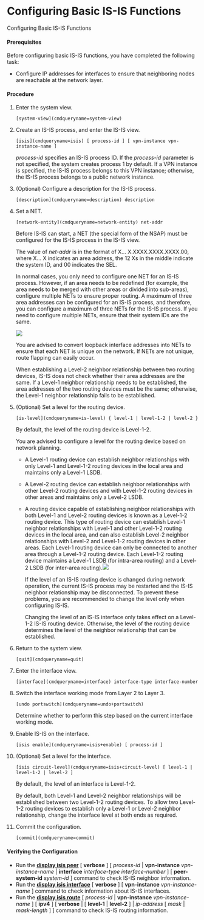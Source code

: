 Configuring Basic IS-IS Functions
=================================

Configuring Basic IS-IS Functions

#### Prerequisites

Before configuring basic IS-IS functions, you have completed the following task:

* Configure IP addresses for interfaces to ensure that neighboring nodes are reachable at the network layer.

#### Procedure

1. Enter the system view.
   
   
   ```
   [system-view](cmdqueryname=system-view)
   ```
2. Create an IS-IS process, and enter the IS-IS view.
   
   
   ```
   [isis](cmdqueryname=isis) [ process-id ] [ vpn-instance vpn-instance-name ]
   ```
   
   
   
   *process-id* specifies an IS-IS process ID. If the *process-id* parameter is not specified, the system creates process 1 by default. If a VPN instance is specified, the IS-IS process belongs to this VPN instance; otherwise, the IS-IS process belongs to a public network instance.
3. (Optional) Configure a description for the IS-IS process.
   
   
   ```
   [description](cmdqueryname=description) description
   ```
4. Set a NET.
   
   
   ```
   [network-entity](cmdqueryname=network-entity) net-addr
   ```
   
   Before IS-IS can start, a NET (the special form of the NSAP) must be configured for the IS-IS process in the IS-IS view.
   
   The value of *net-addr* is in the format of X... X.XXXX.XXXX.XXXX.00, where X... X indicates an area address, the 12 Xs in the middle indicate the system ID, and 00 indicates the SEL.
   
   In normal cases, you only need to configure one NET for an IS-IS process. However, if an area needs to be redefined (for example, the area needs to be merged with other areas or divided into sub-areas), configure multiple NETs to ensure proper routing. A maximum of three area addresses can be configured for an IS-IS process, and therefore, you can configure a maximum of three NETs for the IS-IS process. If you need to configure multiple NETs, ensure that their system IDs are the same.
   
   ![](public_sys-resources/note_3.0-en-us.png) 
   
   You are advised to convert loopback interface addresses into NETs to ensure that each NET is unique on the network. If NETs are not unique, route flapping can easily occur.
   
   When establishing a Level-2 neighbor relationship between two routing devices, IS-IS does not check whether their area addresses are the same. If a Level-1 neighbor relationship needs to be established, the area addresses of the two routing devices must be the same; otherwise, the Level-1 neighbor relationship fails to be established.
5. (Optional) Set a level for the routing device.
   
   
   ```
   [is-level](cmdqueryname=is-level) { level-1 | level-1-2 | level-2 }
   ```
   
   
   
   By default, the level of the routing device is Level-1-2.
   
   You are advised to configure a level for the routing device based on network planning.
   * A Level-1 routing device can establish neighbor relationships with only Level-1 and Level-1-2 routing devices in the local area and maintains only a Level-1 LSDB.
   * A Level-2 routing device can establish neighbor relationships with other Level-2 routing devices and with Level-1-2 routing devices in other areas and maintains only a Level-2 LSDB.
   * A routing device capable of establishing neighbor relationships with both Level-1 and Level-2 routing devices is known as a Level-1-2 routing device. This type of routing device can establish Level-1 neighbor relationships with Level-1 and other Level-1-2 routing devices in the local area, and can also establish Level-2 neighbor relationships with Level-2 and Level-1-2 routing devices in other areas. Each Level-1 routing device can only be connected to another area through a Level-1-2 routing device. Each Level-1-2 routing device maintains a Level-1 LSDB (for intra-area routing) and a Level-2 LSDB (for inter-area routing).![](public_sys-resources/note_3.0-en-us.png) 
     
     If the level of an IS-IS routing device is changed during network operation, the current IS-IS process may be restarted and the IS-IS neighbor relationship may be disconnected. To prevent these problems, you are recommended to change the level only when configuring IS-IS.
     
     Changing the level of an IS-IS interface only takes effect on a Level-1-2 IS-IS routing device. Otherwise, the level of the routing device determines the level of the neighbor relationship that can be established.
6. Return to the system view.
   
   
   ```
   [quit](cmdqueryname=quit)
   ```
7. Enter the interface view.
   
   
   ```
   [interface](cmdqueryname=interface) interface-type interface-number
   ```
8. Switch the interface working mode from Layer 2 to Layer 3.
   
   
   ```
   [undo portswitch](cmdqueryname=undo+portswitch)
   ```
   
   Determine whether to perform this step based on the current interface working mode.
9. Enable IS-IS on the interface.
   
   
   ```
   [isis enable](cmdqueryname=isis+enable) [ process-id ]
   ```
10. (Optional) Set a level for the interface.
    
    
    ```
    [isis circuit-level](cmdqueryname=isis+circuit-level) [ level-1 | level-1-2 | level-2 ]
    ```
    
    
    
    By default, the level of an interface is Level-1-2.
    
    By default, both Level-1 and Level-2 neighbor relationships will be established between two Level-1-2 routing devices. To allow two Level-1-2 routing devices to establish only a Level-1 or Level-2 neighbor relationship, change the interface level at both ends as required.
11. Commit the configuration.
    
    
    ```
    [commit](cmdqueryname=commit)
    ```

#### Verifying the Configuration

* Run the [**display isis peer**](cmdqueryname=display+isis+peer) [ **verbose** ] [ *process-id* | **vpn-instance** *vpn-instance-name* | **interface** *interface-type* *interface-number* ] [ **peer-system-id** *system-id* ] command to check IS-IS neighbor information.
* Run the [**display isis interface**](cmdqueryname=display+isis+interface) [ **verbose** ] [ **vpn-instance** *vpn-instance-name* ] command to check information about IS-IS interfaces.
* Run the [**display isis route**](cmdqueryname=display+isis+route) [ *process-id* | **vpn-instance** *vpn-instance-name* ] [ **ipv4** ] [ **verbose** | [ **level-1** | **level-2** ] | *ip-address* [ *mask* | *mask-length* ] ] command to check IS-IS routing information.